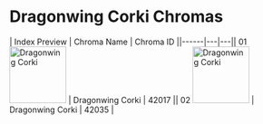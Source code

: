 # Dragonwing Corki Chromas

| Index  Preview | Chroma Name | Chroma ID ||------|---|---|| 01  <img src='https://raw.communitydragon.org/latest/plugins/rcp-be-lol-game-data/global/default/v1/champion-chroma-images/42/42017.png' alt='Dragonwing Corki' width='100'> | Dragonwing Corki | 42017 || 02  <img src='https://raw.communitydragon.org/latest/plugins/rcp-be-lol-game-data/global/default/v1/champion-chroma-images/42/42035.png' alt='Dragonwing Corki' width='100'> | Dragonwing Corki | 42035 |